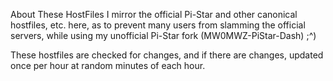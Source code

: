 About These HostFiles
I mirror the official Pi-Star and other canonical hostfiles, etc. here, as to prevent many users from slamming the official servers, while using my unofficial Pi-Star fork (MW0MWZ-PiStar-Dash) ;^)

These hostfiles are checked for changes, and if there are changes, updated once per hour at random minutes of each hour.
